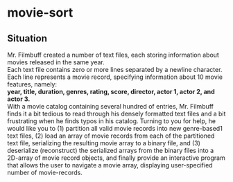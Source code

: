 # movie-sort
## Situation
Mr. Filmbuff created a number of text files, each storing information about movies released in the same year.<br>
Each text file contains zero or more lines separated by a newline character. Each line represents a movie record, specifying information about 10 movie features, namely:
<br> <b>year, title, duration, genres, rating, score, director, actor 1, actor 2, and actor 3.</b><br>
With a movie catalog containing several hundred of entries, Mr. Filmbuff finds it a bit tedious to
read through his densely formatted text files and a bit frustrating when he finds typos in his catalog.
Turning to you for help, he would like you to
(1) partition all valid movie records into new genre-based1
text files,
(2) load an array of movie records from each of the partitioned text file, serializing the resulting
movie array to a binary file, and
(3) deserialize (reconstruct) the serialized arrays from the binary files into a 2D-array of movie
record objects, and finally provide an interactive program that allows the user to navigate a
movie array, displaying user-specified number of movie-records.
